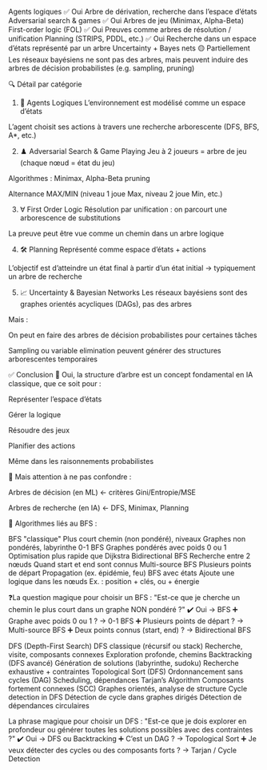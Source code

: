Agents logiques	✅ Oui	Arbre de dérivation, recherche dans l’espace d’états
Adversarial search & games	✅ Oui	Arbres de jeu (Minimax, Alpha-Beta)
First-order logic (FOL)	✅ Oui	Preuves comme arbres de résolution / unification
Planning (STRIPS, PDDL, etc.)	✅ Oui	Recherche dans un espace d’états représenté par un arbre
Uncertainty + Bayes nets	🟡 Partiellement	Les réseaux bayésiens ne sont pas des arbres, mais peuvent induire des arbres de décision probabilistes (e.g. sampling, pruning)


🔍 Détail par catégorie
1. 🧠 Agents Logiques
L’environnement est modélisé comme un espace d’états

L’agent choisit ses actions à travers une recherche arborescente (DFS, BFS, A*, etc.)

2. ♟️ Adversarial Search & Game Playing
Jeu à 2 joueurs = arbre de jeu (chaque nœud = état du jeu)

Algorithmes : Minimax, Alpha-Beta pruning

Alternance MAX/MIN (niveau 1 joue Max, niveau 2 joue Min, etc.)

3. ∀ First Order Logic
Résolution par unification : on parcourt une arborescence de substitutions

La preuve peut être vue comme un chemin dans un arbre logique

4. 🛠️ Planning
Représenté comme espace d’états + actions

L’objectif est d’atteindre un état final à partir d’un état initial → typiquement un arbre de recherche

5. 📈 Uncertainty & Bayesian Networks
Les réseaux bayésiens sont des graphes orientés acycliques (DAGs), pas des arbres

Mais :

On peut en faire des arbres de décision probabilistes pour certaines tâches

Sampling ou variable elimination peuvent générer des structures arborescentes temporaires

✅ Conclusion
🔸 Oui, la structure d’arbre est un concept fondamental en IA classique, que ce soit pour :

Représenter l’espace d’états

Gérer la logique

Résoudre des jeux

Planifier des actions

Même dans les raisonnements probabilistes

🔸 Mais attention à ne pas confondre :

Arbres de décision (en ML) ← critères Gini/Entropie/MSE

Arbres de recherche (en IA) ← DFS, Minimax, Planning

🔹 Algorithmes liés au BFS :

BFS "classique"	Plus court chemin (non pondéré), niveaux	Graphes non pondérés, labyrinthe
0-1 BFS	Graphes pondérés avec poids 0 ou 1	Optimisation plus rapide que Dijkstra
Bidirectional BFS	Recherche entre 2 nœuds	Quand start et end sont connus
Multi-source BFS	Plusieurs points de départ	Propagation (ex. épidémie, feu)
BFS avec états	Ajoute une logique dans les nœuds	Ex. : position + clés, ou + énergie

❓La question magique pour choisir un BFS :
"Est-ce que je cherche un chemin le plus court dans un graphe NON pondéré ?"
✔️ Oui → BFS
➕ Graphe avec poids 0 ou 1 ? → 0-1 BFS
➕ Plusieurs points de départ ? → Multi-source BFS
➕ Deux points connus (start, end) ? → Bidirectional BFS

 DFS (Depth-First Search) 
 DFS classique (récursif ou stack)	Recherche, visite, composants connexes	Exploration profonde, chemins
Backtracking (DFS avancé)	Génération de solutions (labyrinthe, sudoku)	Recherche exhaustive + contraintes
Topological Sort (DFS)	Ordonnancement sans cycles (DAG)	Scheduling, dépendances
Tarjan’s Algorithm	Composants fortement connexes (SCC)	Graphes orientés, analyse de structure
Cycle detection in DFS	Détection de cycle dans graphes dirigés	Détection de dépendances circulaires

La phrase magique pour choisir un DFS :
"Est-ce que je dois explorer en profondeur ou générer toutes les solutions possibles avec des contraintes ?"
✔️ Oui → DFS ou Backtracking
➕ C’est un DAG ? → Topological Sort
➕ Je veux détecter des cycles ou des composants forts ? → Tarjan / Cycle Detection